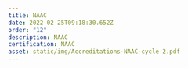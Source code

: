 ```yaml
---
title: NAAC
date: 2022-02-25T09:18:30.652Z
order: "12"
description: NAAC
certification: NAAC
asset: static/img/Accreditations-NAAC-cycle 2.pdf
---
```

